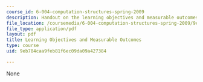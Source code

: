 ```yaml
---
course_id: 6-004-computation-structures-spring-2009
description: Handout on the learning objectives and measurable outcomes of the course.
file_location: /coursemedia/6-004-computation-structures-spring-2009/9eb784caa9feb81f6ec09da09a427384_MIT6_004s09_syll_objectives.pdf
file_type: application/pdf
layout: pdf
title: Learning Objectives and Measurable Outcomes
type: course
uid: 9eb784caa9feb81f6ec09da09a427384

---
```

None